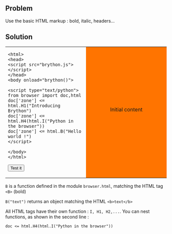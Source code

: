 Problem
-------

Use the basic HTML markup : bold, italic, headers...


Solution
--------


<table width="100%">
<tr>
<td style="width:50%;">

    <html>
    <head>
    <script src="brython.js"></script>
    </head>
    <body onload="brython()">
    
    <script type="text/python">
    from browser import doc,html
    doc['zone'] <= html.H1("Introducing Brython")
    doc['zone'] <= html.H4(html.I("Python in the browser"))
    doc['zone'] <= html.B("Hello world !")
    </script>
    
    </body>
    </html>

<button onclick="fill_zone()">Test it</button>
</td>
<td id="zone" style="background-color:#FF7400;text-align:center;">Initial content<p>
</td>
</tr>
</table>

<script type="text/python3">
def fill_zone():
    from browser import doc,html
    doc['zone'] <= html.H1("Introducing Brython")
    doc['zone'] <= html.H4(html.I("Python in the browser"))
    doc['zone'] <= html.B("Hello world !")
</script>

`B` is a function defined in the module `browser.html`, matching the HTML tag `<B>` (bold)

`B("text")` returns an object matching the HTML `<b>text</b>`

All HTML tags have their own function : `I, H1, H2,...`. You can nest functions, as shown in the second line :

    doc <= html.H4(html.I("Python in the browser"))

